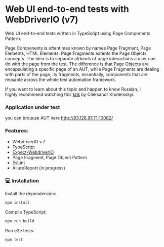 # Web UI end-to-end tests with WebDriverIO (v7)


Web UI end-to-end tests written in TypeScript using Page Components Pattern.

Page Components is oftentimes known by names Page Fragment, Page Elements, HTML Elements. Page Fragments extents the Page Objects concepts. The idea is to separate all kinds of page interactions a user can do with the page from the test. The difference is that Page Objects are encapsulating a specific page of an AUT, while Page Fragments are dealing with parts of the page, its fragments, essentially, components that are reusable across the whole test automation framework.

If you want to learn about this topic and happen to know Russian, I highly recommend watching this [talk](https://www.youtube.com/watch?v=aSmTwARoPJA) by Oleksandr Khotemskyi.

### Application under test

you can brouuse AUT here http://93.126.97.71:10082/

### Features:
* WebdriverIO v.7
* TypeScript
* [Expect-WebdriverIO](https://github.com/webdriverio/expect-webdriverio)
* Page Fragment, Page Object Pattern
* EsLint
* AllureReport (in progress)
 
 ### :computer: Installation

Install the dependencies:

```bash
npm install
```
Compile TypeScript:
```bash
npm run build
```
Run e2e tests:

```bash
npm test
```